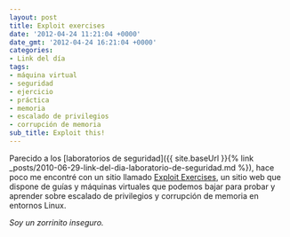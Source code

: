 ```yaml
---
layout: post
title: Exploit exercises
date: '2012-04-24 11:21:04 +0000'
date_gmt: '2012-04-24 16:21:04 +0000'
categories:
- Link del día
tags:
- máquina virtual
- seguridad
- ejercicio
- práctica
- memoria
- escalado de privilegios
- corrupción de memoria
sub_title: Exploit this!
---
```


Parecido a los [laboratorios de seguridad]({{ site.baseUrl }}{% link _posts/2010-06-29-link-del-dia-laboratorio-de-seguridad.md %}), hace poco me encontré con un sitio llamado [Exploit Exercises](http://exploit-exercises.com/), un sitio web que dispone de guías y máquinas virtuales que podemos bajar para probar y aprender sobre escalado de privilegios y corrupción de memoria en entornos Linux.

_Soy un zorrinito inseguro._
